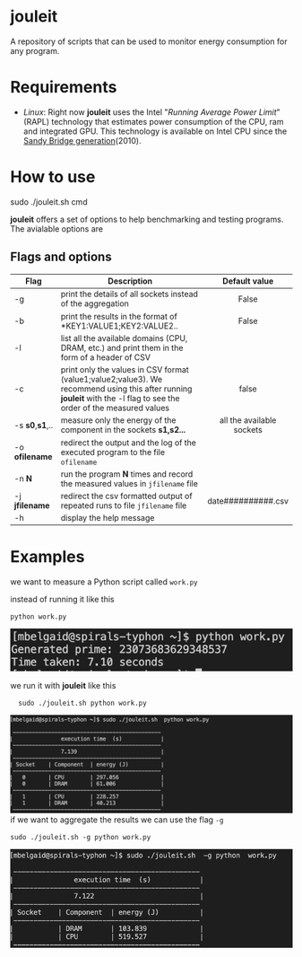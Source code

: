 # jouleit
A repository of scripts that can be used to monitor energy consumption for any program.


# Requirements  
- *Linux*: 
Right now **jouleit** uses the Intel "_Running Average Power Limit_" (RAPL) technology that estimates power consumption of the CPU, ram and integrated GPU.
This technology is available on Intel CPU since the [Sandy Bridge generation](https://fr.wikipedia.org/wiki/Intel#Historique_des_microprocesseurs_produits)(2010).


# How to use 

   sudo ./jouleit.sh cmd 

**jouleit** offers a set of options to help benchmarking and testing programs. The avialable options are 

## Flags and options 

| **Flag**            | **Description**                                                                                                                                                        |     **Default value**     |
| ------------------- | ---------------------------------------------------------------------------------------------------------------------------------------------------------------------- | :-----------------------: |
| -g                  | print the details of all sockets instead of the aggregation                                                                                                            |           False           |
| -b                  | print the results in the format of *KEY1:VALUE1;KEY2:VALUE2..                                                                                                          |           False           |
| -l                  | list all the available domains (CPU, DRAM, etc.) and print them in the form of a header of CSV                                                                         |                           |
| -c                  | print only the values in CSV format (value1;value2;value3). We recommend using this after running **jouleit** with the -l flag to see the order of the measured values |           false           |
| -s **s0**,**s1**,.. | measure only the energy of the component in the sockets **s1,s2...**                                                                                                   | all the available sockets |
| -o **ofilename**    | redirect the output and the log of the executed program to the file `ofilename`                                                                                        |                           |
| -n **N**            | run the program **N** times and record the measured values in `jfilename` file                                                                                         |                           |
| -j **jfilename**    | redirect the csv formatted output of repeated runs to file `jfilename` file                                                                                            |    date##########.csv     |
| -h                  | display the help message                                                                                                                                               |                           |


# Examples

we want to measure a Python script called `work.py` 

instead of running it like this 

    python work.py 
![alone](https://github.com/powerapi-ng/jouleit/blob/master/img/example_alone.png)


we run it with **jouleit** like this 
   
      sudo ./jouleit.sh python work.py 

![the default option ](https://github.com/powerapi-ng/jouleit/blob/master/img/example_default.png)
if we want to aggregate the results we can use the flag `-g` 

    sudo ./jouleit.sh -g python work.py 
![aggregated version](https://github.com/powerapi-ng/jouleit/blob/master/img/example_aggregated.png)
